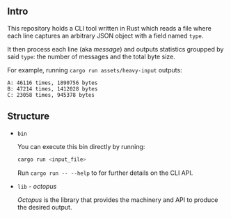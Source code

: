 ## Intro

This repository holds a CLI tool written in Rust which reads a file where each
line captures an arbitrary JSON object with a field named `type`. 

It then process each line (aka _message_) and outputs statistics groupped by said
`type`: the number of messages and the total byte size.

For example, running `cargo run assets/heavy-input` outputs:

```
A: 46116 times, 1890756 bytes
B: 47214 times, 1412028 bytes
C: 23058 times, 945378 bytes
```

## Structure

- `bin`
  
    You can execute this bin directly by running:

    ``` bash
    cargo run <input_file> 
    ```

    Run `cargo run -- --help` to for further details on the CLI API.

- `lib` - _octopus_

    _Octopus_ is the library that provides the machinery and API to produce
    the desired output.

